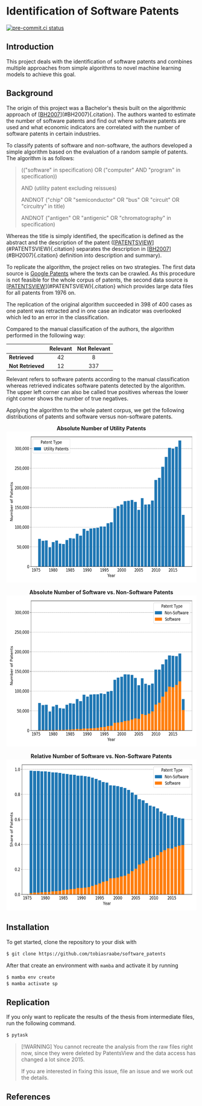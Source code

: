# Identification of Software Patents

[![pre-commit.ci status](https://results.pre-commit.ci/badge/github/tobiasraabe/software_patents/main.svg)](https://results.pre-commit.ci/latest/github/tobiasraabe/software_patents/main)

## Introduction

This project deals with the identification of software patents and combines multiple
approaches from simple algorithms to novel machine learning models to achieve this goal.

## Background

The origin of this project was a Bachelor's thesis built on the algorithmic approach of
[[BH2007]](#BH2007){.citation}. The authors wanted to estimate the number of software
patents and find out where software patents are used and what economic indicators are
correlated with the number of software patents in certain industries.

To classify patents of software and non-software, the authors developed
a simple algorithm based on the evaluation of a random sample of patents. The algorithm
is as follows:

> (("software" in specification) OR ("computer" AND "program" in specification))
>
> AND (utility patent excluding reissues)
>
> ANDNOT ("chip" OR "semiconductor" OR "bus" OR "circuit" OR "circuitry" in title)
>
> ANDNOT ("antigen" OR "antigenic" OR "chromatography" in specification)

Whereas the title is simply identified, the specification is defined as the abstract and
the description of the patent ([[PATENTSVIEW]](#PATENTSVIEW){.citation} separates the
description in [[BH2007]](#BH2007){.citation} definition into description and
summary).

To replicate the algorithm, the project relies on two strategies. The first data source
is [Google Patents](https://patents.google.com/) where the texts can be crawled. As this
procedure is not feasible for the whole corpus of patents, the second data source is
[[PATENTSVIEW]](#PATENTSVIEW){.citation} which provides large data files for all
patents from 1976 on.

The replication of the original algorithm succeeded in 398 of 400 cases as one patent
was retracted and in one case an indicator was overlooked which led to an error in the
classification.

Compared to the manual classification of the authors, the algorithm performed in the
following way:

|                   | Relevant | Not Relevant |
| ----------------- | :------: | :----------: |
| **Retrieved**     |    42    |      8       |
| **Not Retrieved** |    12    |     337      |

Relevant refers to software patents according to the manual classification whereas
retrieved indicates software patents detected by the algorithm. The upper left corner
can also be called true positives whereas the lower right corner shows the number of
true negatives.

Applying the algorithm to the whole patent corpus, we get the following distributions of
patents and software versus non-software patents.

<p align="center">
    <b>Absolute Number of Utility Patents</b><br>
    <img src="_static/fig-patents-distribution.png"
    width="600" height="400">
</p>

<p align="center">
    <b>Absolute Number of Software vs. Non-Software Patents</b><br>
    <img src="_static/fig-patents-distribution-vs.png"
    width="600" height="400">
</p>

<p align="center">
    <b>Relative Number of Software vs. Non-Software Patents</b><br>
    <img src="_static/fig-patents-distribution-vs-shares.png"
    width="600" height="400">
</p>

## Installation

To get started, clone the repository to your disk with

```bash
$ git clone https://github.com/tobiasraabe/software_patents
```

After that create an environment with `mamba` and activate it by running

```bash
$ mamba env create
$ mamba activate sp
```

## Replication

If you only want to replicate the results of the thesis from intermediate files, run the
following command.

```bash
$ pytask
```

> [!WARNING] You cannot recreate the analysis from the raw files right now, since they
> were deleted by PatentsView and the data access has changed a lot since 2015.
>
> If you are interested in fixing this issue, file an issue and we work out the details.

## References

[BH2007]: <https://onlinelibrary.wiley.com/doi/pdf/10.1111/j.1530-9134.2007.00136.x>

[PATENTSVIEW]: <http://www.patentsview.org/download/>
